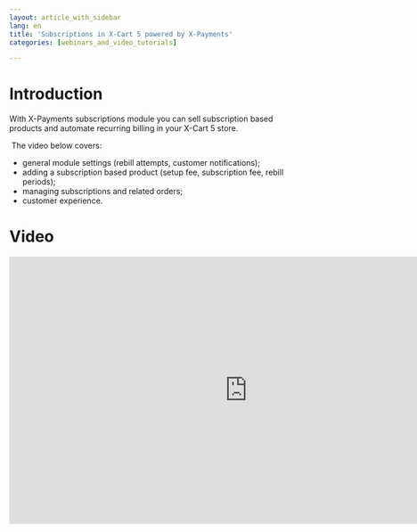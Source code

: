 ```yaml
---
layout: article_with_sidebar
lang: en
title: 'Subscriptions in X-Cart 5 powered by X-Payments'
categories: [webinars_and_video_tutorials]

---
```




# Introduction

With X-Payments subscriptions module you can sell subscription based products and automate recurring billing in your X-Cart 5 store.

 The video below covers:  
- general module settings (rebill attempts, customer notifications);  
- adding a subscription based product (setup fee, subscription fee, rebill periods);  
- managing subscriptions and related orders;  
- customer experience.

# Video

<iframe class="youtube-player" type="text/html" style="width: 853px; height: 480px" src="https://www.youtube.com/embed/XKFj55rmmaE" frameborder="0"></iframe>
